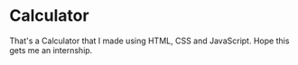 # Calculator
That's a Calculator that I made using HTML, CSS and JavaScript. Hope this gets me an internship.
